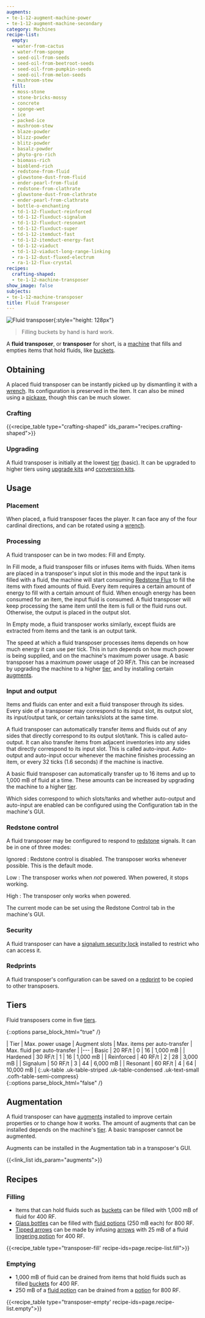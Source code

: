 ```yaml
---
augments:
- te-1-12-augment-machine-power
- te-1-12-augment-machine-secondary
category: Machines
recipe-list:
  empty:
  - water-from-cactus
  - water-from-sponge
  - seed-oil-from-seeds
  - seed-oil-from-beetroot-seeds
  - seed-oil-from-pumpkin-seeds
  - seed-oil-from-melon-seeds
  - mushroom-stew
  fill:
  - moss-stone
  - stone-bricks-mossy
  - concrete
  - sponge-wet
  - ice
  - packed-ice
  - mushroom-stew
  - blaze-powder
  - blizz-powder
  - blitz-powder
  - basalz-powder
  - phyto-gro-rich
  - biomass-rich
  - bioblend-rich
  - redstone-from-fluid
  - glowstone-dust-from-fluid
  - ender-pearl-from-fluid
  - redstone-from-clathrate
  - glowstone-dust-from-clathrate
  - ender-pearl-from-clathrate
  - bottle-o-enchanting
  - td-1-12-fluxduct-reinforced
  - td-1-12-fluxduct-signalum
  - td-1-12-fluxduct-resonant
  - td-1-12-fluxduct-super
  - td-1-12-itemduct-fast
  - td-1-12-itemduct-energy-fast
  - td-1-12-viaduct
  - td-1-12-viaduct-long-range-linking
  - ra-1-12-dust-fluxed-electrum
  - ra-1-12-flux-crystal
recipes:
  crafting-shaped:
  - te-1-12-machine-transposer
show_image: false
subjects:
- te-1-12-machine-transposer
title: Fluid Transposer
---
```


![Fluid transposer](/images/docs/1.12/thermal-expansion/fluid-transposer.png){:style="height: 128px"}

> Filling buckets by hand is hard work.


A **fluid transposer**, or **transposer** for short, is a
[machine](../machines/) that fills and empties items that hold fluids, like
[buckets](https://minecraft.gamepedia.com/Bucket).


Obtaining
---------

A placed fluid transposer can be instantly picked up by dismantling it with a
[wrench](../../wrenches/). Its configuration is preserved in the item. It can
also be mined using a [pickaxe](https://minecraft.gamepedia.com/Pickaxe), though
this can be much slower.

### Crafting
{{<recipe_table type="crafting-shaped" ids_param="recipes.crafting-shaped">}}

### Upgrading
A fluid transposer is initially at the lowest [tier](#tiers) (basic). It can be
upgraded to higher tiers using [upgrade kits](../../thermal-foundation/upgrade-kits/) and
[conversion kits](../../thermal-foundation/conversion-kits/).


Usage
-----

### Placement
When placed, a fluid transposer faces the player. It can face any of the four
cardinal directions, and can be rotated using a [wrench](../../wrenches/).

### Processing
A fluid transposer can be in two modes: Fill and Empty.

In Fill mode, a fluid transposer fills or infuses items with fluids. When items
are placed in a transposer's input slot in this mode and the input tank is
filled with a fluid, the machine will start consuming [Redstone
Flux](/docs/redstone-flux/) to fill the items with fixed amounts of fluid. Every
item requires a certain amount of energy to fill with a certain amount of fluid.
When enough energy has been consumed for an item, the input fluid is consumed. A
fluid transposer will keep processing the same item until the item is full or
the fluid runs out. Otherwise, the output is placed in the output slot.

In Empty mode, a fluid transposer works similarly, except fluids are extracted
from items and the tank is an output tank.

The speed at which a fluid transposer processes items depends on how much energy
it can use per tick. This in turn depends on how much power is being supplied,
and on the machine's maximum power usage. A basic transposer has a maximum power
usage of 20 RF/t. This can be increased by upgrading the machine to a higher
[tier](#tiers), and by installing certain [augments](#augmentation).

### Input and output
Items and fluids can enter and exit a fluid transposer through its sides. Every
side of a transposer may correspond to its input slot, its output slot, its
input/output tank, or certain tanks/slots at the same time.

A fluid transposer can automatically transfer items and fluids out of any sides
that directly correspond to its output slot/tank. This is called auto-output. It
can also transfer items from adjacent inventories into any sides that directly
correspond to its input slot. This is called auto-input. Auto-output and
auto-input occur whenever the machine finishes processing an item, or every 32
ticks (1.6 seconds) if the machine is inactive.

A basic fluid transposer can automatically transfer up to 16 items and up to
1,000 mB of fluid at a time. These amounts can be increased by upgrading the
machine to a higher [tier](#tiers).

Which sides correspond to which slots/tanks and whether auto-output and
auto-input are enabled can be configured using the Configuration tab in the
machine's GUI.

### Redstone control
A fluid transposer may be configured to respond to
[redstone](https://minecraft.gamepedia.com/Redstone) signals. It can be in one
of three modes:

Ignored
: Redstone control is disabled. The transposer works whenever possible. This is
the default mode.

Low
: The transposer works when *not* powered. When powered, it stops working.

High
: The transposer only works when powered.

The current mode can be set using the Redstone Control tab in the machine's GUI.

### Security
A fluid transposer can have a [signalum security
lock](../../thermal-foundation/signalum-security-lock/) installed to restrict who can access it.

### Redprints
A fluid transposer's configuration can be saved on a [redprint](../../thermal-foundation/redprint/)
to be copied to other transposers.


Tiers
-----

Fluid transposers come in five [tiers](../../thermal-foundation/tiers/).

{::options parse_block_html="true" /}
<div class="uk-overflow-container">
| Tier | Max. power usage | Augment slots | Max. items per auto-transfer | Max. fluid per auto-transfer |
|---
| Basic | 20 RF/t | 0 | 16 | 1,000 mB |
| Hardened | 30 RF/t | 1 | 16 | 1,000 mB |
| Reinforced | 40 RF/t | 2 | 28 | 3,000 mB |
| Signalum | 50 RF/t | 3 | 44 | 6,000 mB |
| Resonant | 60 RF/t | 4 | 64 | 10,000 mB |
{:.uk-table .uk-table-striped .uk-table-condensed .uk-text-small .cofh-table-semi-compress}
</div>
{::options parse_block_html="false" /}


Augmentation
------------

A fluid transposer can have [augments](../augments/) installed to improve
certain properties or to change how it works. The amount of augments that can be
installed depends on the machine's [tier](#tiers). A basic transposer cannot be
augmented.

Augments can be installed in the Augmentation tab in a transposer's GUI.

{{<link_list ids_param="augments">}}


Recipes
-------

### Filling
* Items that can hold fluids such as
  [buckets](https://minecraft.gamepedia.com/Bucket) can be filled with 1,000 mB
  of fluid for 400 RF.
* [Glass bottles](https://minecraft.gamepedia.com/Glass_Bottle) can be filled
  with [fluid potions](../../thermal-foundation/potion-fluid/) (250 mB each) for 800 RF.
* [Tipped arrows](https://minecraft.gamepedia.com/Tipped_arrows) can be made by
  infusing [arrows](https://minecraft.gamepedia.com/Arrow) with 25 mB of a fluid
  [lingering potion](https://minecraft.gamepedia.com/Lingering_Potion) for 400
  RF.

{{<recipe_table type="transposer-fill' recipe-ids=page.recipe-list.fill">}}

### Emptying
* 1,000 mB of fluid can be drained from items that hold fluids such as filled
  [buckets](https://minecraft.gamepedia.com/Bucket) for 400 RF.
* 250 mB of a [fluid potion](../../thermal-foundation/potion-fluid/) can be drained from a
  [potion](https://minecraft.gamepedia.com/Potion) for 800 RF.

{{<recipe_table type="transposer-empty' recipe-ids=page.recipe-list.empty">}}
